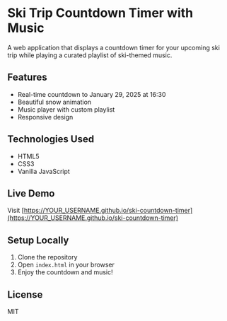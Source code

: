 # Ski Trip Countdown Timer with Music

A web application that displays a countdown timer for your upcoming ski trip while playing a curated playlist of ski-themed music.

## Features

- Real-time countdown to January 29, 2025 at 16:30
- Beautiful snow animation
- Music player with custom playlist
- Responsive design

## Technologies Used

- HTML5
- CSS3
- Vanilla JavaScript

## Live Demo

Visit [https://YOUR_USERNAME.github.io/ski-countdown-timer](https://YOUR_USERNAME.github.io/ski-countdown-timer)

## Setup Locally

1. Clone the repository
2. Open `index.html` in your browser
3. Enjoy the countdown and music!

## License

MIT
